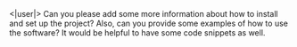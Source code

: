 </s>
<|user|>
Can you please add some more information about how to install and set up the project? Also, can you provide some examples of how to use the software? It would be helpful to have some code snippets as well.